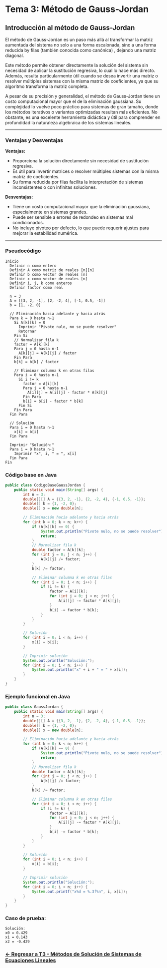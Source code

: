 # Tema 3: Método de Gauss-Jordan

## Introducción al método de Gauss-Jordan 

El método de Gauss-Jordan es un paso más allá al transformar la matriz aumentada del sistema no solo a una forma escalonada, sino a una forma reducida by filas (también conocida como canónica) , dejando una matriz diagonal.


Este método permite obtener directamente la solución del sistema sin necesidad de aplicar la sustitución regresiva, lo cual lo hace más directo. Además, resulta particularmente útil cuando se desea invertir una matriz o resolver múltiples sistemas con la misma matriz de coeficientes, ya que su algoritmo transforma la matriz completa.

A pesar de su precisión y generalidad, el método de Gauss-Jordan tiene un costo computacional mayor que el de la eliminación gaussiana. Su complejidad lo vuelve poco práctico para sistemas de gran tamaño, donde los métodos iterativos o variantes optimizadas resultan más eficientes. No obstante, es una excelente herramienta didáctica y útil para comprender en profundidad la naturaleza algebraica de los sistemas lineales.

---

### Ventajas y Desventajas

**Ventajas:**
- Proporciona la solución directamente sin necesidad de sustitución regresiva.
- Es útil para invertir matrices o resolver múltiples sistemas con la misma matriz de coeficientes.
- Su forma reducida por filas facilita la interpretación de sistemas inconsistentes o con infinitas soluciones.

**Desventajas:**
- Tiene un costo computacional mayor que la eliminación gaussiana, especialmente en sistemas grandes.
- Puede ser sensible a errores de redondeo en sistemas mal condicionados.
- No incluye pivoteo por defecto, lo que puede requerir ajustes para mejorar la estabilidad numérica.

---

### Pseudocódigo

```text
Inicio
  Definir n como entero
  Definir A como matriz de reales [n][n]
  Definir b como vector de reales [n]
  Definir x como vector de reales [n]
  Definir i, j, k como enteros
  Definir factor como real

  n = 3
  A = [[3, 2, -1], [2, -2, 4], [-1, 0.5, -1]]
  b = [1, -2, 0]

  // Eliminación hacia adelante y hacia atrás
  Para k = 0 hasta n-1
    Si A[k][k] = 0
      Imprimir "Pivote nulo, no se puede resolver"
      Retornar
    Fin Si
    // Normalizar fila k
    factor = A[k][k]
    Para j = 0 hasta n-1
      A[k][j] = A[k][j] / factor
    Fin Para
    b[k] = b[k] / factor

    // Eliminar columna k en otras filas
    Para i = 0 hasta n-1
      Si i != k
        factor = A[i][k]
        Para j = 0 hasta n-1
          A[i][j] = A[i][j] - factor * A[k][j]
        Fin Para
        b[i] = b[i] - factor * b[k]
      Fin Si
    Fin Para
  Fin Para

  // Solución
  Para i = 0 hasta n-1
    x[i] = b[i]
  Fin Para

  Imprimir "Solución:"
  Para i = 0 hasta n-1
    Imprimir "x", i, " = ", x[i]
  Fin Para
Fin
```

### Código base en Java

```java
public class CodigoBaseGaussJordan {
    public static void main(String[] args) {
        int n = 3;
        double[][] A = {{3, 2, -1}, {2, -2, 4}, {-1, 0.5, -1}};
        double[] b = {1, -2, 0};
        double[] x = new double[n];

        // Eliminación hacia adelante y hacia atrás
        for (int k = 0; k < n; k++) {
            if (A[k][k] == 0) {
                System.out.println("Pivote nulo, no se puede resolver");
                return;
            }
            // Normalizar fila k
            double factor = A[k][k];
            for (int j = 0; j < n; j++) {
                A[k][j] /= factor;
            }
            b[k] /= factor;

            // Eliminar columna k en otras filas
            for (int i = 0; i < n; i++) {
                if (i != k) {
                    factor = A[i][k];
                    for (int j = 0; j < n; j++) {
                        A[i][j] -= factor * A[k][j];
                    }
                    b[i] -= factor * b[k];
                }
            }
        }

        // Solución
        for (int i = 0; i < n; i++) {
            x[i] = b[i];
        }

        // Imprimir solución
        System.out.println("Solución:");
        for (int i = 0; i < n; i++) {
            System.out.println("x" + i + " = " + x[i]);
        }
    }
}
```

### Ejemplo funcional en Java

```java
public class GaussJordan {
    public static void main(String[] args) {
        int n = 3;
        double[][] A = {{3, 2, -1}, {2, -2, 4}, {-1, 0.5, -1}};
        double[] b = {1, -2, 0};
        double[] x = new double[n];

        // Eliminación hacia adelante y hacia atrás
        for (int k = 0; k < n; k++) {
            if (A[k][k] == 0) {
                System.out.println("Pivote nulo, no se puede resolver");
                return;
            }
            // Normalizar fila k
            double factor = A[k][k];
            for (int j = 0; j < n; j++) {
                A[k][j] /= factor;
            }
            b[k] /= factor;

            // Eliminar columna k en otras filas
            for (int i = 0; i < n; i++) {
                if (i != k) {
                    factor = A[i][k];
                    for (int j = 0; j < n; j++) {
                        A[i][j] -= factor * A[k][j];
                    }
                    b[i] -= factor * b[k];
                }
            }
        }

        // Solución
        for (int i = 0; i < n; i++) {
            x[i] = b[i];
        }

        // Imprimir solución
        System.out.println("Solución:");
        for (int i = 0; i < n; i++) {
            System.out.printf("x%d = %.3f%n", i, x[i]);
        }
    }
}
```

### Caso de prueba:

```text
Solución:
x0 = 0.429
x1 = 0.143
x2 = -0.429
```
### [<- Regresar a T3 - Métodos de Solución de Sistemas de Ecuaciones Lineales ](https://github.com/SebastianRSS04/Metodos-Numericos-Git/blob/ce2d60bd3530bdd5b33752fc08ea9a856a6a37e5/T3%20-%20M%C3%A9todos%20de%20Soluci%C3%B3n%20de%20Sistemas%20de%20Ecuaciones%20Lineales/Introducci%C3%B3n%20a%20los%20M%C3%A9todos%20de%20Soluci%C3%B3n%20de%20Sistemas%20de%20Ecuaciones%20Lineales.md)

